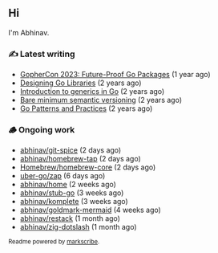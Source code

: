 ## Hi

I'm Abhinav.

### ✍️ Latest writing


- [GopherCon 2023: Future-Proof Go Packages](https://abhinavg.net/2023/09/27/future-proof-packages/) (1 year ago)
- [Designing Go Libraries](https://abhinavg.net/2022/12/06/designing-go-libraries/) (2 years ago)
- [Introduction to generics in Go](https://abhinavg.net/2022/11/23/generics-intro/) (2 years ago)
- [Bare minimum semantic versioning](https://abhinavg.net/2022/11/07/semver/) (2 years ago)
- [Go Patterns and Practices](https://abhinavg.net/2022/09/19/go-patterns-and-practices-talk/) (2 years ago)

### 🪵 Ongoing work


- [abhinav/git-spice](https://github.com/abhinav/git-spice) (2 days ago)
- [abhinav/homebrew-tap](https://github.com/abhinav/homebrew-tap) (2 days ago)
- [Homebrew/homebrew-core](https://github.com/Homebrew/homebrew-core) (2 days ago)
- [uber-go/zap](https://github.com/uber-go/zap) (6 days ago)
- [abhinav/home](https://github.com/abhinav/home) (2 weeks ago)
- [abhinav/stub-go](https://github.com/abhinav/stub-go) (3 weeks ago)
- [abhinav/komplete](https://github.com/abhinav/komplete) (3 weeks ago)
- [abhinav/goldmark-mermaid](https://github.com/abhinav/goldmark-mermaid) (4 weeks ago)
- [abhinav/restack](https://github.com/abhinav/restack) (1 month ago)
- [abhinav/zig-dotslash](https://github.com/abhinav/zig-dotslash) (1 month ago)

<sub>Readme powered by [markscribe](https://github.com/muesli/markscribe).</sub>
